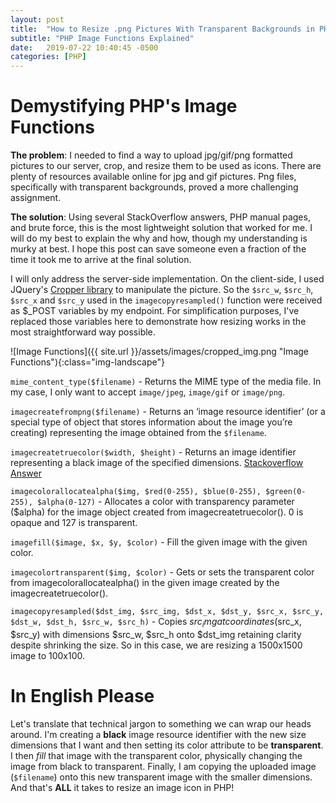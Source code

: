 ```yaml
---
layout: post
title:  "How to Resize .png Pictures With Transparent Backgrounds in PHP"
subtitle: "PHP Image Functions Explained"
date:   2019-07-22 10:40:45 -0500
categories: [PHP]
---
```


# Demystifying PHP's Image Functions

**The problem**: I needed to find a way to upload jpg/gif/png formatted pictures to our server, crop, and resize them to be used as icons. There are plenty of resources available online for jpg and gif pictures. Png files, specifically with transparent backgrounds, proved a more challenging assignment.

**The solution**: Using several StackOverflow answers, PHP manual pages, and brute force, this is the most lightweight solution that worked for me. I will do my best to explain the why and how, though my understanding is murky at best. I hope this post can save someone even a fraction of the time it took me to arrive at the final solution.

I will only address the server-side implementation. On the client-side, I used JQuery's [Cropper library](https://fengyuanchen.github.io/jquery-cropper/) to manipulate the picture. So the `$src_w`, `$src_h`, `$src_x` and `$src_y` used in the `imagecopyresampled()` function were received as $_POST variables by my endpoint. For simplification purposes, I've replaced those variables here to demonstrate how resizing works in the most straightforward way possible.

![Image Functions]({{ site.url }}/assets/images/cropped_img.png "Image Functions"){:class="img-landscape"}

`mime_content_type($filename)` - Returns the MIME type of the media file. In my case, I only want to accept `image/jpeg`, `image/gif` or `image/png`.

`imagecreatefrompng($filename)` - Returns an ‘image resource identifier’ (or a special type of object that stores information about the image you’re creating) representing the image obtained from the `$filename`. 

`imagecreatetruecolor($width, $height)` - Returns an image identifier representing a black image of the specified dimensions. [Stackoverflow Answer](https://stackoverflow.com/questions/18574743/what-is-an-image-resource-identifier)

`imagecolorallocatealpha($img, $red(0-255), $blue(0-255), $green(0-255), $alpha(0-127)` - Allocates a color with transparency parameter ($alpha) for the image object created from imagecreatetruecolor(). 0 is opaque and 127 is transparent.

`imagefill($image, $x, $y, $color)` - Fill the given image with the given color.

`imagecolortransparent($img, $color)` - Gets or sets the transparent color from imagecolorallocatealpha() in the given image created by the imagecreatetruecolor().

`imagecopyresampled($dst_img, $src_img, $dst_x, $dst_y, $src_x, $src_y, $dst_w, $dst_h, $src_w, $src_h)` - Copies $src_img at coordinates ($src_x, $src_y) with dimensions $src_w, $src_h onto $dst_img retaining clarity despite shrinking the size. So in this case, we are resizing a 1500x1500 image to 100x100.

# In English Please

Let's translate that technical jargon to something we can wrap our heads around. I'm creating a **black** image resource identifier with the new size dimensions that I want and then setting its color attribute to be **transparent**. I then *fill* that image with the transparent color, physically changing the image from black to transparent. Finally, I am copying the uploaded image (`$filename`) onto this new transparent image with the smaller dimensions. And that's **ALL** it takes to resize an image icon in PHP! 

